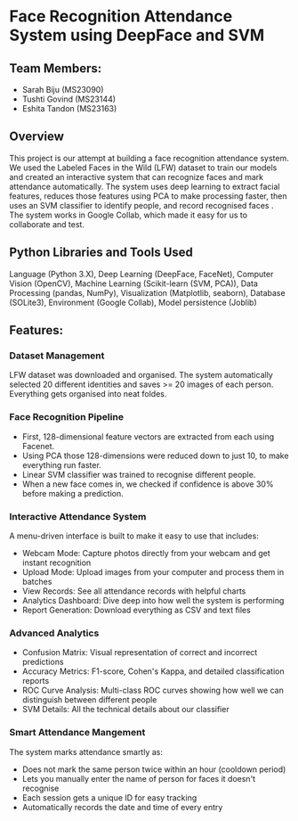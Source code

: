 # Face Recognition Attendance System using DeepFace and SVM

## Team Members:
* Sarah Biju (MS23090)
* Tushti Govind (MS23144)
* Eshita Tandon (MS23163)

## Overview 
This project is our attempt at building a face recognition attendance system. We used the Labeled Faces in the Wild (LFW) dataset to train our models and created an interactive system that can recognize faces and mark attendance automatically.
The system uses deep learning to extract facial features, reduces those features using PCA to make processing faster, then uses an SVM classifier to identify people, and record recognised faces . The system works in Google Collab, which made it easy for us to collaborate and test.

## Python Libraries and Tools Used
Language (Python 3.X), Deep Learning (DeepFace, FaceNet), Computer Vision (OpenCV), Machine Learning (Scikit-learn (SVM, PCA)), Data Processing	(pandas, NumPy), Visualization (Matplotlib, seaborn), Database (SOLite3), Environment (Google Collab), Model persistence (Joblib)

## Features:

### Dataset Management
LFW dataset was downloaded and organised. The system automatically selected 20 different identities and saves >= 20 images of each person. Everything gets organised into neat foldes.

### Face Recognition Pipeline
* First, 128-dimensional feature vectors are extracted from each using Facenet.
* Using PCA those 128-dimensions were reduced down to just 10, to make everything run faster.
* Linear SVM classifier was trained to recognise different people.
* When a new face comes in, we checked if confidence is above 30% before making a prediction.

### Interactive Attendance System
A menu-driven interface is built to make it easy to use that includes:
* Webcam Mode: Capture photos directly from your webcam and get instant recognition
* Upload Mode: Upload images from your computer and process them in batches
* View Records: See all attendance records with helpful charts
* Analytics Dashboard: Dive deep into how well the system is performing
* Report Generation: Download everything as CSV and text files

### Advanced Analytics
* Confusion Matrix: Visual representation of correct and incorrect predictions
* Accuracy Metrics: F1-score, Cohen's Kappa, and detailed classification reports
* ROC Curve Analysis: Multi-class ROC curves showing how well we can distinguish between different people
* SVM Details: All the technical details about our classifier

### Smart Attendance Mangement 
The system marks attendance smartly as:
* Does not mark the same person twice within an hour (cooldown period)
* Lets you manually enter the name of person for faces it doesn't recognise
* Each session gets a unique ID for easy tracking
* Automatically records the date and time of every entry
